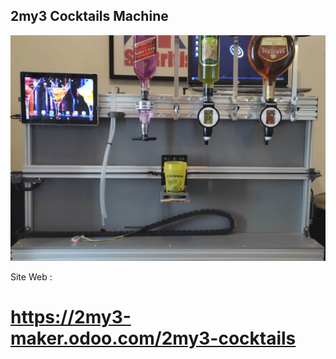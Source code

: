 ## 2my3 Cocktails Machine

![2my3 Cocktails Machine](/Photos/Face_.png "2my3 Cocktails Machine")

Site Web : 
# https://2my3-maker.odoo.com/2my3-cocktails
